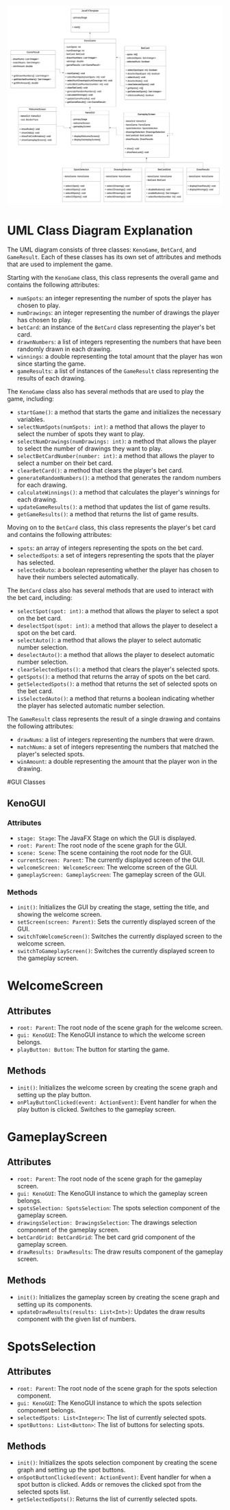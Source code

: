 ![Keno Game Class Diagram](./UML_Project2.jpeg)

# UML Class Diagram Explanation

The UML diagram consists of three classes: `KenoGame`, `BetCard`, and `GameResult`. Each of these classes has its own set of attributes and methods that are used to implement the game.

Starting with the `KenoGame` class, this class represents the overall game and contains the following attributes:

- `numSpots`: an integer representing the number of spots the player has chosen to play.
- `numDrawings`: an integer representing the number of drawings the player has chosen to play.
- `betCard`: an instance of the `BetCard` class representing the player's bet card.
- `drawnNumbers`: a list of integers representing the numbers that have been randomly drawn in each drawing.
- `winnings`: a double representing the total amount that the player has won since starting the game.
- `gameResults`: a list of instances of the `GameResult` class representing the results of each drawing.

The `KenoGame` class also has several methods that are used to play the game, including:

- `startGame()`: a method that starts the game and initializes the necessary variables.
- `selectNumSpots(numSpots: int)`: a method that allows the player to select the number of spots they want to play.
- `selectNumDrawings(numDrawings: int)`: a method that allows the player to select the number of drawings they want to play.
- `selectBetCardNumber(number: int)`: a method that allows the player to select a number on their bet card.
- `clearBetCard()`: a method that clears the player's bet card.
- `generateRandomNumbers()`: a method that generates the random numbers for each drawing.
- `calculateWinnings()`: a method that calculates the player's winnings for each drawing.
- `updateGameResults()`: a method that updates the list of game results.
- `getGameResults()`: a method that returns the list of game results.

Moving on to the `BetCard` class, this class represents the player's bet card and contains the following attributes:

- `spots`: an array of integers representing the spots on the bet card.
- `selectedSpots`: a set of integers representing the spots that the player has selected.
- `selectedAuto`: a boolean representing whether the player has chosen to have their numbers selected automatically.

The `BetCard` class also has several methods that are used to interact with the bet card, including:

- `selectSpot(spot: int)`: a method that allows the player to select a spot on the bet card.
- `deselectSpot(spot: int)`: a method that allows the player to deselect a spot on the bet card.
- `selectAuto()`: a method that allows the player to select automatic number selection.
- `deselectAuto()`: a method that allows the player to deselect automatic number selection.
- `clearSelectedSpots()`: a method that clears the player's selected spots.
- `getSpots()`: a method that returns the array of spots on the bet card.
- `getSelectedSpots()`: a method that returns the set of selected spots on the bet card.
- `isSelectedAuto()`: a method that returns a boolean indicating whether the player has selected automatic number selection.

The `GameResult` class represents the result of a single drawing and contains the following attributes:

- `drawNums`: a list of integers representing the numbers that were drawn.
- `matchNums`: a set of integers representing the numbers that matched the player's selected spots.
- `winAmount`: a double representing the amount that the player won in the drawing.

#GUI Classes 

## KenoGUI

### Attributes

- `stage: Stage`: The JavaFX Stage on which the GUI is displayed.
- `root: Parent`: The root node of the scene graph for the GUI.
- `scene: Scene`: The scene containing the root node for the GUI.
- `currentScreen: Parent`: The currently displayed screen of the GUI.
- `welcomeScreen: WelcomeScreen`: The welcome screen of the GUI.
- `gameplayScreen: GameplayScreen`: The gameplay screen of the GUI.

### Methods

- `init()`: Initializes the GUI by creating the stage, setting the title, and showing the welcome screen.
- `setScreen(screen: Parent)`: Sets the currently displayed screen of the GUI.
- `switchToWelcomeScreen()`: Switches the currently displayed screen to the welcome screen.
- `switchToGameplayScreen()`: Switches the currently displayed screen to the gameplay screen.
# WelcomeScreen

## Attributes

- `root: Parent`: The root node of the scene graph for the welcome screen.
- `gui: KenoGUI`: The KenoGUI instance to which the welcome screen belongs.
- `playButton: Button`: The button for starting the game.

## Methods

- `init()`: Initializes the welcome screen by creating the scene graph and setting up the play button.
- `onPlayButtonClicked(event: ActionEvent)`: Event handler for when the play button is clicked. Switches to the gameplay screen.
# GameplayScreen

## Attributes

- `root: Parent`: The root node of the scene graph for the gameplay screen.
- `gui: KenoGUI`: The KenoGUI instance to which the gameplay screen belongs.
- `spotsSelection: SpotsSelection`: The spots selection component of the gameplay screen.
- `drawingsSelection: DrawingsSelection`: The drawings selection component of the gameplay screen.
- `betCardGrid: BetCardGrid`: The bet card grid component of the gameplay screen.
- `drawResults: DrawResults`: The draw results component of the gameplay screen.

## Methods

- `init()`: Initializes the gameplay screen by creating the scene graph and setting up its components.
- `updateDrawResults(results: List<Int>)`: Updates the draw results component with the given list of numbers.
# SpotsSelection

## Attributes

- `root: Parent`: The root node of the scene graph for the spots selection component.
- `gui: KenoGUI`: The KenoGUI instance to which the spots selection component belongs.
- `selectedSpots: List<Integer>`: The list of currently selected spots.
- `spotButtons: List<Button>`: The list of buttons for selecting spots.

## Methods

- `init()`: Initializes the spots selection component by creating the scene graph and setting up the spot buttons.
- `onSpotButtonClicked(event: ActionEvent)`: Event handler for when a spot button is clicked. Adds or removes the clicked spot from the selected spots list.
- `getSelectedSpots()`: Returns the list of currently selected spots.
